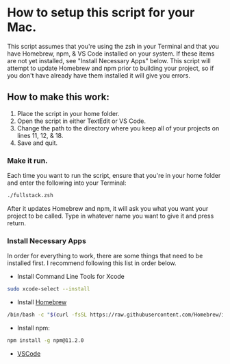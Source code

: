 # How to setup this script for your Mac.

This script assumes that you're using the zsh in your Terminal and that you have Homebrew, npm, & VS Code installed on your system.  If these items are not yet installed, see "Install Necessary Apps" below.  This script will attempt to update Homebrew and npm prior to building your project, so if you don't have already have them installed it will give you errors.

## How to make this work:

1. Place the script in your home folder.
2. Open the script in either TextEdit or VS Code.
3. Change the path to the directory where you keep all of your projects on lines 11, 12, & 18.
4. Save and quit.

### Make it run.

Each time you want to run the script, ensure that you're in your home folder and enter the following into your Terminal:

```bash
./fullstack.zsh
```
After it updates Homebrew and npm, it will ask you what you want your project to be called.  Type in whatever name you want to give it and press return.

### Install Necessary Apps

In order for everything to work, there are some things that need to be installed first.  I recommend following this list in order below.

- Install Command Line Tools for Xcode
```bash
sudo xcode-select --install
```
- Install [Homebrew](https://brew.sh)
```bash
/bin/bash -c "$(curl -fsSL https://raw.githubusercontent.com/Homebrew/install/HEAD/install.sh)"
```
- Install npm:
```bash
npm install -g npm@11.2.0
```
- [VSCode](https://code.visualstudio.com/download)
